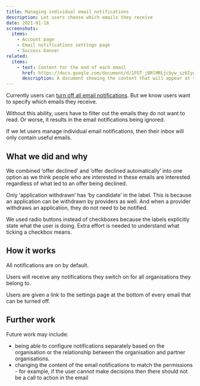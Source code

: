 ```yaml
---
title: Managing individual email notifications
description: Let users choose which emails they receive
date: 2021-01-18
screenshots:
  items:
    - Account page
    - Email notifications settings page
    - Success banner
related:
  items:
    - text: Content for the end of each email
      href: https://docs.google.com/document/d/1FOT_jBRlMRLjcbyw_sz6IygwCNZkaBp__oRBRBEkn-Y/edit#heading=h.7yben527pu0m
      description: A document showing the content that will appear at the bottom of each email notification
---
```


Currently users can [turn off all email notifications](/manage-teacher-training-applications/turn-email-notifications-on-off/). But we know users want to specify which emails they receive.

Without this ability, users have to filter out the emails they do not want to read. Or worse, it results in the email notifications being ignored.

If we let users manage individual email notifications, then their inbox will only contain useful emails.

## What we did and why

We combined ‘offer declined’ and ‘offer declined automatically’ into one option as we think people who are interested in these emails are interested regardless of what led to an offer being declined.

Only ‘application withdrawn’ has ‘by candidate’ in the label. This is because an application can be withdrawn by providers as well. And when a provider withdraws an application, they do not need to be notified.

We used radio buttons instead of checkboxes because the labels explicitly state what the user is doing. Extra effort is needed to understand what ticking a checkbox means.

## How it works

All notifications are on by default.

Users will receive any notifications they switch on for all organisations they belong to.

Users are given a link to the settings page at the bottom of every email that can be turned off.

## Further work

Future work may include:

- being able to configure notifications separately based on the organisation or the relationship between the organisation and partner organisations.
- changing the content of the email notifications to match the permissions - for example, if the user cannot make decisions then there should not be a call to action in the email
